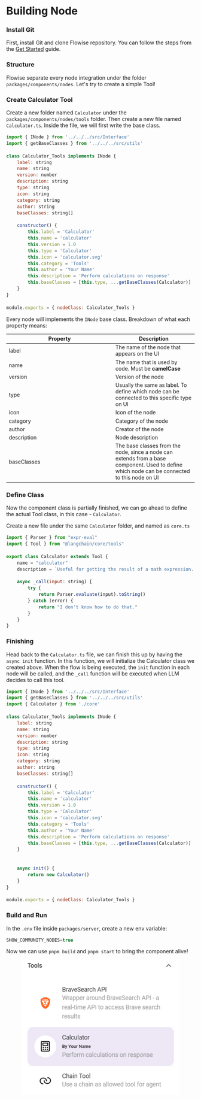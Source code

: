 # Building Node

### Install Git

First, install Git and clone Flowise repository. You can follow the steps from the [Get Started](../getting-started/#for-developers) guide.

### Structure

Flowise separate every node integration under the folder `packages/components/nodes`. Let's try to create a simple Tool!

### Create Calculator Tool

Create a new folder named `Calculator` under the `packages/components/nodes/tools` folder. Then create a new file named `Calculator.ts`. Inside the file, we will first write the base class.

```javascript
import { INode } from '../../../src/Interface'
import { getBaseClasses } from '../../../src/utils'

class Calculator_Tools implements INode {
    label: string
    name: string
    version: number
    description: string
    type: string
    icon: string
    category: string
    author: string
    baseClasses: string[]

    constructor() {
        this.label = 'Calculator'
        this.name = 'calculator'
        this.version = 1.0
        this.type = 'Calculator'
        this.icon = 'calculator.svg'
        this.category = 'Tools'
        this.author = 'Your Name'
        this.description = 'Perform calculations on response'
        this.baseClasses = [this.type, ...getBaseClasses(Calculator)]
    }
}

module.exports = { nodeClass: Calculator_Tools }
```

Every node will implements the `INode` base class. Breakdown of what each property means:

<table><thead><tr><th width="271">Property</th><th>Description</th></tr></thead><tbody><tr><td>label</td><td>The name of the node that appears on the UI</td></tr><tr><td>name</td><td>The name that is used by code. Must be <strong>camelCase</strong></td></tr><tr><td>version</td><td>Version of the node</td></tr><tr><td>type</td><td>Usually the same as label. To define which node can be connected to this specific type on UI</td></tr><tr><td>icon</td><td>Icon of the node</td></tr><tr><td>category</td><td>Category of the node</td></tr><tr><td>author</td><td>Creator of the node</td></tr><tr><td>description</td><td>Node description</td></tr><tr><td>baseClasses</td><td>The base classes from the node, since a node can extends from a base component. Used to define which node can be connected to this node on UI</td></tr></tbody></table>

### Define Class

Now the component class is partially finished, we can go ahead to define the actual Tool class, in this case - `Calculator`.

Create a new file under the same `Calculator` folder, and named as `core.ts`

```javascript
import { Parser } from "expr-eval"
import { Tool } from "@langchain/core/tools"

export class Calculator extends Tool {
    name = "calculator"
    description = `Useful for getting the result of a math expression. The input to this tool should be a valid mathematical expression that could be executed by a simple calculator.`
 
    async _call(input: string) {
        try {
            return Parser.evaluate(input).toString()
        } catch (error) {
            return "I don't know how to do that."
        }
    }
}
```

### Finishing

Head back to the `Calculator.ts` file, we can finish this up by having the `async init` function. In this function, we will initialize the Calculator class we created above. When the flow is being executed, the `init` function in each node will be called, and the `_call` function will be executed when LLM decides to call this tool.

```javascript
import { INode } from '../../../src/Interface'
import { getBaseClasses } from '../../../src/utils'
import { Calculator } from './core'

class Calculator_Tools implements INode {
    label: string
    name: string
    version: number
    description: string
    type: string
    icon: string
    category: string
    author: string
    baseClasses: string[]

    constructor() {
        this.label = 'Calculator'
        this.name = 'calculator'
        this.version = 1.0
        this.type = 'Calculator'
        this.icon = 'calculator.svg'
        this.category = 'Tools'
        this.author = 'Your Name'
        this.description = 'Perform calculations on response'
        this.baseClasses = [this.type, ...getBaseClasses(Calculator)]
    }
    
 
    async init() {
        return new Calculator()
    }
}

module.exports = { nodeClass: Calculator_Tools }
```

### Build and Run

In the `.env` file inside `packages/server`, create a new env variable:

```javascript
SHOW_COMMUNITY_NODES=true
```

Now we can use `pnpm build` and `pnpm start` to bring the component alive!

<figure><img src="../.gitbook/assets/image (1).png" alt=""><figcaption></figcaption></figure>
